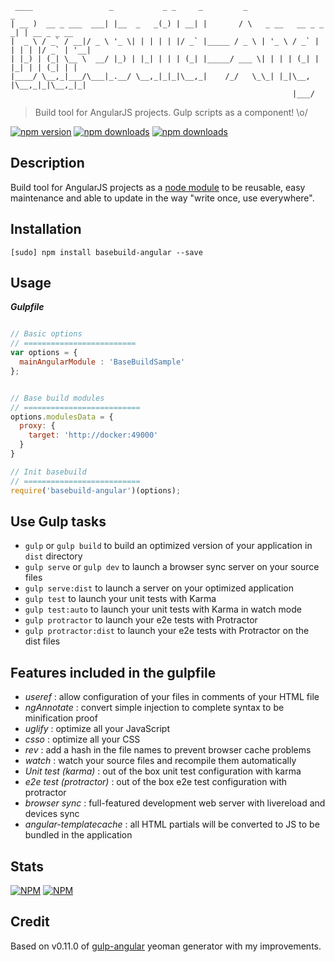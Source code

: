  ```
  ____                 _           _ _     _         _                      _            
 | __ )  __ _ ___  ___| |__  _   _(_) | __| |       / \   _ __   __ _ _   _| | __ _ _ __ 
 |  _ \ / _` / __|/ _ \ '_ \| | | | | |/ _` |_____ / _ \ | '_ \ / _` | | | | |/ _` | '__|
 | |_) | (_| \__ \  __/ |_) | |_| | | | (_| |_____/ ___ \| | | | (_| | |_| | | (_| | |   
 |____/ \__,_|___/\___|_.__/ \__,_|_|_|\__,_|    /_/   \_\_| |_|\__, |\__,_|_|\__,_|_|   
                                                                |___/                    
```

> Build tool for AngularJS projects. Gulp scripts as a component! \o/

[![npm version](https://badge.fury.io/js/basebuild-angular.svg)](https://www.npmjs.com/package/basebuild-angular)
[![npm downloads](https://img.shields.io/npm/dt/basebuild-angular.svg)](https://www.npmjs.com/package/basebuild-angular)
[![npm downloads](https://img.shields.io/npm/dm/basebuild-angular.svg)](https://www.npmjs.com/package/basebuild-angular)


## Description
Build tool for AngularJS projects as a [node module](https://www.npmjs.com/package/basebuild-angular) to be reusable, easy maintenance and able to update in the way "write once, use everywhere".

## Installation
```
[sudo] npm install basebuild-angular --save
```


## Usage
***Gulpfile***
```javascript

// Basic options
// =========================
var options = {
  mainAngularModule : 'BaseBuildSample'
};


// Base build modules
// ==========================
options.modulesData = {
  proxy: {
    target: 'http://docker:49000'
  }
}

// Init basebuild
// ==========================
require('basebuild-angular')(options);

```

## Use Gulp tasks

* `gulp` or `gulp build` to build an optimized version of your application in `dist` directory
* `gulp serve` or `gulp dev` to launch a browser sync server on your source files
* `gulp serve:dist` to launch a server on your optimized application
* `gulp test` to launch your unit tests with Karma
* `gulp test:auto` to launch your unit tests with Karma in watch mode
* `gulp protractor` to launch your e2e tests with Protractor
* `gulp protractor:dist` to launch your e2e tests with Protractor on the dist files

## Features included in the gulpfile
* *useref* : allow configuration of your files in comments of your HTML file
* *ngAnnotate* : convert simple injection to complete syntax to be minification proof
* *uglify* : optimize all your JavaScript
* *csso* : optimize all your CSS
* *rev* : add a hash in the file names to prevent browser cache problems
* *watch* : watch your source files and recompile them automatically
* *Unit test (karma)* : out of the box unit test configuration with karma
* *e2e test (protractor)* : out of the box e2e test configuration with protractor
* *browser sync* : full-featured development web server with livereload and devices sync
* *angular-templatecache* : all HTML partials will be converted to JS to be bundled in the application

## Stats
[![NPM](https://nodei.co/npm-dl/basebuild-angular.png?months=3&height=3)](https://nodei.co/npm/basebuild-angular/)
[![NPM](https://nodei.co/npm/basebuild-angular.png?downloads=true&downloadRank=true&stars=true)](https://nodei.co/npm/basebuild-angular/)


## Credit
Based on v0.11.0 of [gulp-angular](https://github.com/Swiip/generator-gulp-angular/releases/tag/v0.11.0) yeoman generator with my improvements.
